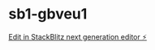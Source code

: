 # sb1-gbveu1

[Edit in StackBlitz next generation editor ⚡️](https://stackblitz.com/~/github.com/BeastCode/sb1-gbveu1)